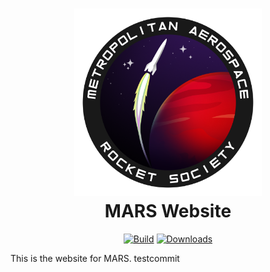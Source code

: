 <h1 align="center">
  <img src="docs/img/logo.png" width="300" alt="logo"/>  <br>
  <b>MARS Website</b>
  <br>
</h1>

<p align="center">
  <a href="https://github.com/zeulewan/test/actions/workflows/ci.yml"><img
    src="https://github.com/zeulewan/test/actions/workflows/ci.yml/badge.svg"
    alt="Build"
  /></a>
  <a href="https://github.com/zeulewan/test/actions/workflows/pages/pages-build-deployment"><img
    src="https://github.com/zeulewan/test/actions/workflows/pages/pages-build-deployment/badge.svg"
    alt="Downloads"
  /></a>
</p>

This is the website for MARS.
testcommit
